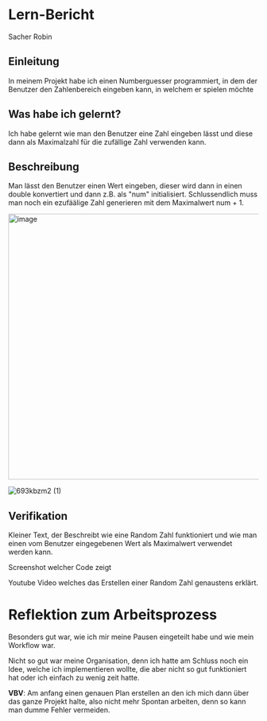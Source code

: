# Lern-Bericht
Sacher Robin

## Einleitung

In meinem Projekt habe ich einen Numberguesser programmiert, in dem der Benutzer den Zahlenbereich eingeben kann, in welchem er spielen möchte

## Was habe ich gelernt?

Ich habe gelernt wie man den Benutzer eine Zahl eingeben lässt und diese dann als Maximalzahl für die zufällige Zahl verwenden kann.

## Beschreibung

Man lässt den Benutzer einen Wert eingeben, dieser wird dann in einen double konvertiert und dann z.B. als "num" initialisiert.
Schlussendlich muss man noch ein ezufäälige Zahl generieren mit dem Maximalwert num + 1.


<img width="535" alt="image" src="https://user-images.githubusercontent.com/110891559/189839026-a43a9fd2-f9cd-4bb3-a9f2-bb9c9249add0.png">

![693kbzm2 (1)](https://user-images.githubusercontent.com/110891559/189850819-e403b796-8fc7-46e7-90a6-d23bd30d4168.gif)



## Verifikation

Kleiner Text, der Beschreibt wie eine Random Zahl funktioniert und wie man einen vom Benutzer eingegebenen Wert als Maximalwert verwendet werden kann.

Screenshot welcher Code zeigt

Youtube Video welches das Erstellen einer Random Zahl genaustens erklärt.

# Reflektion zum Arbeitsprozess

Besonders gut war, wie ich mir meine Pausen eingeteilt habe und wie mein Workflow war. 

Nicht so gut war meine Organisation, denn ich hatte am Schluss noch ein Idee, welche ich implementieren wollte, die aber nicht so gut funktioniert hat oder ich einfach zu wenig zeit hatte.

**VBV**: Am anfang einen genauen Plan erstellen an den ich mich dann über das ganze Projekt halte, also nicht mehr Spontan arbeiten, denn so kann man dumme Fehler vermeiden.
